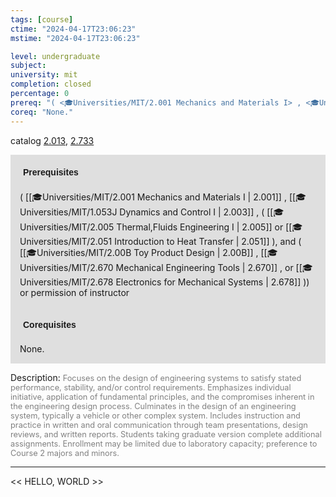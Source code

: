 ```yaml
---
tags: [course]
ctime: "2024-04-17T23:06:23"
mstime: "2024-04-17T23:06:23"

level: undergraduate
subject: 
university: mit
completion: closed
percentage: 0
prereq: "( <🎓Universities/MIT/2.001 Mechanics and Materials I> , <🎓Universities/MIT/1.053J Dynamics and Control I> , ( <🎓Universities/MIT/2.005 Thermal,Fluids Engineering I> or <🎓Universities/MIT/2.051 Introduction to Heat Transfer> ), and ( <🎓Universities/MIT/2.00B Toy Product Design> , <🎓Universities/MIT/2.670 Mechanical Engineering Tools> , or <🎓Universities/MIT/2.678 Electronics for Mechanical Systems> )) or permission of instructor"
coreq: "None."
---
```


catalog [2.013](http://student.mit.edu/catalog/m2a.html#2.013), [2.733](http://student.mit.edu/catalog/m2b.html#2.733)

<span style="display: block; padding: 15px; background-color: rgb(100, 100, 100, 0.2);"><font id="m_prereq1838_0" style="display: block; font-family: Arial, sans-serif; font-weight: bold; padding: 5px">Prerequisites</font><br><span id="prereq1838_0">( [[🎓Universities/MIT/2.001 Mechanics and Materials I | 2.001]] , [[🎓Universities/MIT/1.053J Dynamics and Control I | 2.003]] , ( [[🎓Universities/MIT/2.005 Thermal,Fluids Engineering I | 2.005]] or [[🎓Universities/MIT/2.051 Introduction to Heat Transfer | 2.051]] ), and ( [[🎓Universities/MIT/2.00B Toy Product Design | 2.00B]] , [[🎓Universities/MIT/2.670 Mechanical Engineering Tools | 2.670]] , or [[🎓Universities/MIT/2.678 Electronics for Mechanical Systems | 2.678]] )) or permission of instructor</span></span>
<span style="display: block; padding: 15px; background-color: rgb(100, 100, 100, 0.2);"><font id="m_coreq1838_0" style="display: block; font-family: Arial, sans-serif; font-weight: bold; padding: 5px">Corequisites</font><br><span id="coreq1838_0">None.</span></span>

<font style="">Description:</font>
<font style="color: grey; font-size: 0.8rem;">Focuses on the design of engineering systems to satisfy stated performance, stability, and/or control requirements. Emphasizes individual initiative, application of fundamental principles, and the compromises inherent in the engineering design process. Culminates in the design of an engineering system, typically a vehicle or other complex system. Includes instruction and practice in written and oral communication through team presentations, design reviews, and written reports. Students taking graduate version complete additional assignments. Enrollment may be limited due to laboratory capacity; preference to Course 2 majors and minors.</font>



---

<< HELLO, WORLD >>
